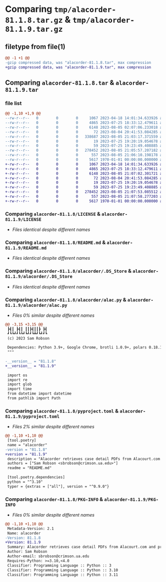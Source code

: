 # Comparing `tmp/alacorder-81.1.8.tar.gz` & `tmp/alacorder-81.1.9.tar.gz`

## filetype from file(1)

```diff
@@ -1 +1 @@
-gzip compressed data, was "alacorder-81.1.8.tar", max compression
+gzip compressed data, was "alacorder-81.1.9.tar", max compression
```

## Comparing `alacorder-81.1.8.tar` & `alacorder-81.1.9.tar`

### file list

```diff
@@ -1,10 +1,9 @@
--rw-r--r--   0        0        0     1067 2023-04-18 14:01:34.633926 alacorder-81.1.8/LICENSE
--rw-r--r--   0        0        0     4865 2023-07-25 18:33:12.479611 alacorder-81.1.8/README.md
--rw-r--r--   0        0        0     6148 2023-08-05 02:07:06.233018 alacorder-81.1.8/alacorder/.DS_Store
--rw-r--r--   0        0        0       72 2023-08-04 20:41:53.084285 alacorder-81.1.8/alacorder/.ipynb_checkpoints/Untitled-checkpoint.ipynb
--rw-r--r--   0        0        0   338687 2023-08-05 21:03:17.371559 alacorder-81.1.8/alacorder/Untitled.ipynb
--rw-r--r--   0        0        0       19 2023-07-25 19:20:19.054678 alacorder-81.1.8/alacorder/__init__.py
--rw-r--r--   0        0        0       59 2023-07-25 19:23:49.408885 alacorder-81.1.8/alacorder/__main__.py
--rw-r--r--   0        0        0   278452 2023-08-05 21:05:57.207182 alacorder-81.1.8/alacorder/alac.py
--rw-r--r--   0        0        0      557 2023-08-05 21:06:10.198178 alacorder-81.1.8/pyproject.toml
--rw-r--r--   0        0        0     5617 1970-01-01 00:00:00.000000 alacorder-81.1.8/PKG-INFO
+-rw-r--r--   0        0        0     1067 2023-04-18 14:01:34.633926 alacorder-81.1.9/LICENSE
+-rw-r--r--   0        0        0     4865 2023-07-25 18:33:12.479611 alacorder-81.1.9/README.md
+-rw-r--r--   0        0        0     6148 2023-08-05 21:07:02.301721 alacorder-81.1.9/alacorder/.DS_Store
+-rw-r--r--   0        0        0       72 2023-08-04 20:41:53.084285 alacorder-81.1.9/alacorder/.ipynb_checkpoints/Untitled-checkpoint.ipynb
+-rw-r--r--   0        0        0       19 2023-07-25 19:20:19.054678 alacorder-81.1.9/alacorder/__init__.py
+-rw-r--r--   0        0        0       59 2023-07-25 19:23:49.408885 alacorder-81.1.9/alacorder/__main__.py
+-rw-r--r--   0        0        0   278452 2023-08-05 21:07:53.085512 alacorder-81.1.9/alacorder/alac.py
+-rw-r--r--   0        0        0      557 2023-08-05 21:07:58.277203 alacorder-81.1.9/pyproject.toml
+-rw-r--r--   0        0        0     5617 1970-01-01 00:00:00.000000 alacorder-81.1.9/PKG-INFO
```

### Comparing `alacorder-81.1.8/LICENSE` & `alacorder-81.1.9/LICENSE`

 * *Files identical despite different names*

### Comparing `alacorder-81.1.8/README.md` & `alacorder-81.1.9/README.md`

 * *Files identical despite different names*

### Comparing `alacorder-81.1.8/alacorder/.DS_Store` & `alacorder-81.1.9/alacorder/.DS_Store`

 * *Files identical despite different names*

### Comparing `alacorder-81.1.8/alacorder/alac.py` & `alacorder-81.1.9/alacorder/alac.py`

 * *Files 0% similar despite different names*

```diff
@@ -3,15 +3,15 @@
 ┣┫┃ ┣┫┃ ┃┃┣┫┃┃┣ ┣┫
 ┛┗┗┛┛┗┗┛┗┛┛┗┻┛┗┛┛┗
 (c) 2023 Sam Robson
 
 Dependencies: Python 3.9+, Google Chrome, brotli 1.0.9+, polars 0.18.1+, pymupdf 1.21.1+, rich 13.3.3+, selenium 4.8.3+, typer 0.9.0+, xlsx2csv 0.8.1+, xlsxwriter 3.0.9+
 """
 
-__version__ = "81.1.8"
+__version__ = "81.1.9"
 
 import os
 import re
 import glob
 import time
 from datetime import datetime
 from pathlib import Path
```

### Comparing `alacorder-81.1.8/pyproject.toml` & `alacorder-81.1.9/pyproject.toml`

 * *Files 2% similar despite different names*

```diff
@@ -1,10 +1,10 @@
 [tool.poetry]
 name = "alacorder"
-version = "81.1.8"
+version = "81.1.9"
 description = "Alacorder retrieves case detail PDFs from Alacourt.com and processes them into data tables suitable for research purposes."
 authors = ["Sam Robson <sbrobson@crimson.ua.edu>"]
 readme = "README.md"
 
 [tool.poetry.dependencies]
 python = "^3.10"
 typer = {extras = ["all"], version = "^0.9.0"}
```

### Comparing `alacorder-81.1.8/PKG-INFO` & `alacorder-81.1.9/PKG-INFO`

 * *Files 0% similar despite different names*

```diff
@@ -1,10 +1,10 @@
 Metadata-Version: 2.1
 Name: alacorder
-Version: 81.1.8
+Version: 81.1.9
 Summary: Alacorder retrieves case detail PDFs from Alacourt.com and processes them into data tables suitable for research purposes.
 Author: Sam Robson
 Author-email: sbrobson@crimson.ua.edu
 Requires-Python: >=3.10,<4.0
 Classifier: Programming Language :: Python :: 3
 Classifier: Programming Language :: Python :: 3.10
 Classifier: Programming Language :: Python :: 3.11
```

